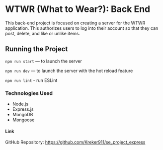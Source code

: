 # WTWR (What to Wear?): Back End

This back-end project is focused on creating a server for the WTWR application. This authorizes users to log into their account so that they can post, delete, and like or unlike items.

## Running the Project

`npm run start` — to launch the server

`npm run dev` — to launch the server with the hot reload feature

`npm run lint` - run ESLint

### Technologies Used

- Node.js
- Express.js
- MongoDB
- Mongoose

#### Link

GitHub Repository: https://github.com/Kreker911/se_project_express
